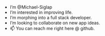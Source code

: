 
- I’m @Michael-Siglap
- I’m interested in improving life.
- I’m morphing into a full stack developer.
- I’m looking to collaborate on new app ideas.
- 📫 You can reach me right here @ github.

